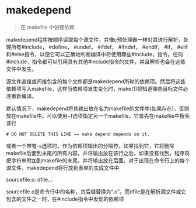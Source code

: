 # makedepend

> 在 makefile 中创建依赖

makedepend程序按顺序读取每个源文件，并像c预处理器一样对其进行解析，处理所有#include， #define， #undef， #ifdef， #ifndef， #endif， #if， #elif和#else指令，以便它可以正确地判断编译中将使用哪些#include，指令。任何#include，指令都可以引用具有其他#include指令的文件，并且解析也会在这些文件中发生。

源文件直接或间接包含的每个文件都是makedepend所称的依赖项。然后将这些依赖项写入makefile，这样当依赖项发生变化时，make(1)将知道哪些目标文件必须重新编译。

默认情况下，makedepend将其输出放在名为makefile的文件中(如果存在)，否则放在makefile中。可以使用−f选项指定另一个makefile。它首先在makefile中搜索该行

```
# DO NOT DELETE THIS LINE −− make depend depends on it.
```

或者一个带有-s选项的，作为依赖项输出的分隔符。如果找到它，它将删除makefile后面到末尾的所有内容，并将输出放在该行之后。如果没有找到，程序将把字符串附加到makefile的末尾，并将输出放在后面。对于出现在命令行上的每个源文件，makedepend将行放到表单的生成文件中

sourcefile.o: dfile…

sourcefile.o是命令行中的名称，其后缀替换为“.o”。而dfile是在解析源文件或它包含的文件之一时，在#include指令中发现的依赖项
